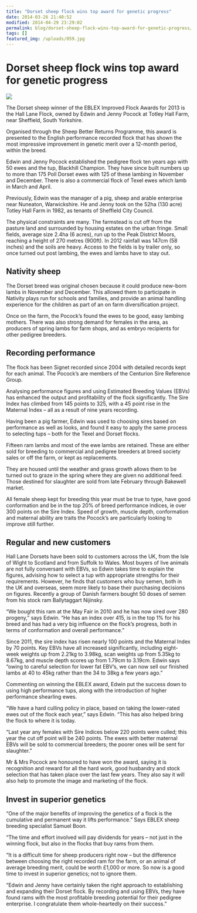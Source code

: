 ```yaml
---
title: "Dorset sheep flock wins top award for genetic progress"
date: 2014-03-26 21:40:52
modified: 2014-04-29 23:29:02
permalink: blog/dorset-sheep-flock-wins-top-award-for-genetic-progress/
tags: []
featured_img: /uploads/059.jpg
---
```


# Dorset sheep flock wins top award for genetic progress

![](/uploads/059.jpg)

The Dorset sheep winner of the EBLEX Improved Flock Awards for 2013 is the Hall Lane Flock, owned by Edwin and Jenny Pocock at Totley Hall Farm, near Sheffield, South Yorkshire.

Organised through the Sheep Better Returns Programme, this award is presented to the English performance recorded flock that has shown the most impressive improvement in genetic merit over a 12-month period, within the breed.

Edwin and Jenny Pocock established the pedigree flock ten years ago with 50 ewes and the tup, Blackhill Champion. They have since built numbers up to more than 175 Poll Dorset ewes with 125 of these lambing in November and December. There is also a commercial flock of Texel ewes which lamb in March and April.

Previously, Edwin was the manager of a pig, sheep and arable enterprise near Nuneaton, Warwickshire. He and Jenny took on the 52ha (130 acre) Totley Hall Farm in 1982, as tenants of Sheffield City Council.

The physical constraints are many. The farmstead is cut off from the pasture land and surrounded by housing estates on the urban fringe. Small fields, average size 2.4ha (6 acres), run up to the Peak District Moors, reaching a height of 270 metres (900ft). In 2012 rainfall was 147cm (58 inches) and the soils are heavy. Access to the fields is by trailer only, so once turned out post lambing, the ewes and lambs have to stay out.

## Nativity sheep

The Dorset breed was original chosen because it could produce new-born lambs in November and December. This allowed them to participate in Nativity plays run for schools and families, and provide an animal handling experience for the children as part of an on farm diversification project.

Once on the farm, the Pocock’s found the ewes to be good, easy lambing mothers. There was also strong demand for females in the area, as producers of spring lambs for farm shops, and as embryo recipients for other pedigree breeders.

## Recording performance

The flock has been Signet recorded since 2004 with detailed records kept for each animal. The Pocock’s are members of the Centurion Sire Reference Group.

Analysing performance figures and using Estimated Breeding Values (EBVs) has enhanced the output and profitability of the flock significantly. The Sire Index has climbed from 145 points to 325, with a 45 point rise in the Maternal Index – all as a result of nine years recording.

Having been a pig farmer, Edwin was used to choosing sires based on performance as well as looks, and found it easy to apply the same process to selecting tups – both for the Texel and Dorset flocks.

Fifteen ram lambs and most of the ewe lambs are retained. These are either sold for breeding to commercial and pedigree breeders at breed society sales or off the farm, or kept as replacements.

They are housed until the weather and grass growth allows them to be turned out to graze in the spring where they are given no additional feed. Those destined for slaughter are sold from late February through Bakewell market.

All female sheep kept for breeding this year must be true to type, have good conformation and be in the top 20% of breed performance indices, ie over 300 points on the Sire Index. Speed of growth, muscle depth, conformation and maternal ability are traits the Pocock’s are particularly looking to improve still further.

## Regular and new customers

Hall Lane Dorsets have been sold to customers across the UK, from the Isle of Wight to Scotland and from Suffolk to Wales. Most buyers of live animals are not fully conversant with EBVs, so Edwin takes time to explain the figures, advising how to select a tup with appropriate strengths for their requirements. However, he finds that customers who buy semen, both in the UK and overseas, seem more likely to base their purchasing decisions on figures. Recently a group of Danish farmers bought 50 doses of semen from his stock ram Ballytaggart Nijinsky.

“We bought this ram at the May Fair in 2010 and he has now sired over 280 progeny,” says Edwin. “He has an index over 415, is in the top 1% for his breed and has had a very big influence on the flock’s progress, both in terms of conformation and overall performance.”

Since 2011, the sire index has risen nearly 100 points and the Maternal Index by 70 points. Key EBVs have all increased significantly, including eight-week weights up from 2.21kg to 3.98kg, scan weights up from 5.35kg to 8.67kg, and muscle depth scores up from 1.79cm to 3.19cm. Edwin says “owing to careful selection for lower fat EBV’s, we can now sell our finished lambs at 40 to 45kg rather than the 34 to 38kg a few years ago.”

Commenting on winning the EBLEX award, Edwin put the success down to using high performance tups, along with the introduction of higher performance shearling ewes.

“We have a hard culling policy in place, based on taking the lower-rated ewes out of the flock each year,” says Edwin. “This has also helped bring the flock to where it is today.

“Last year any females with Sire Indices below 220 points were culled; this year the cut off point will be 240 points. The ewes with better maternal EBVs will be sold to commercial breeders; the poorer ones will be sent for slaughter.”

Mr &amp; Mrs Pocock are honoured to have won the award, saying it is recognition and reward for all the hard work, good husbandry and stock selection that has taken place over the last few years. They also say it will also help to promote the image and marketing of the flock.

## Invest in superior genetics

“One of the major benefits of improving the genetics of a flock is the cumulative and permanent way it lifts performance.” Says EBLEX sheep breeding specialist Samuel Boon.

“The time and effort involved will pay dividends for years – not just in the winning flock, but also in the flocks that buy rams from them.

“It is a difficult time for sheep producers right now – but the difference between choosing the right recorded ram for the farm, or an animal of average breeding merit, could be worth £1,000 or more. So now is a good time to invest in superior genetics; not to ignore them.

“Edwin and Jenny have certainly taken the right approach to establishing and expanding their Dorset flock. By recording and using EBVs, they have found rams with the most profitable breeding potential for their pedigree enterprise. I congratulate them whole-heartedly on their success.”
